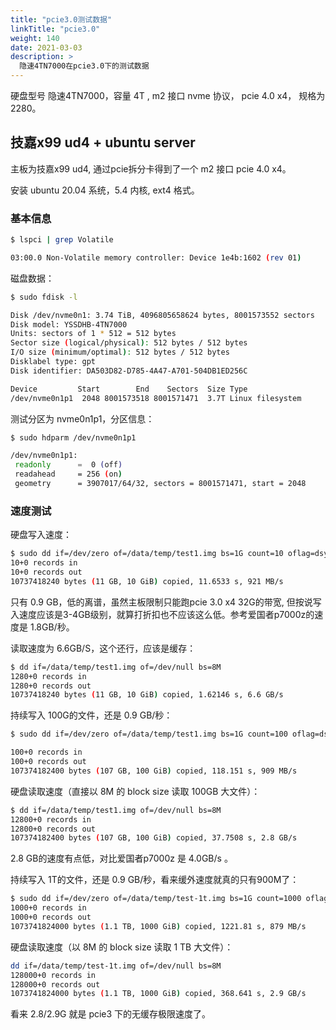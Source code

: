 ```yaml
---
title: "pcie3.0测试数据"
linkTitle: "pcie3.0"
weight: 140
date: 2021-03-03
description: >
  隐速4TN7000在pcie3.0下的测试数据
---
```


硬盘型号 隐速4TN7000，容量 4T , m2 接口 nvme 协议， pcie 4.0 x4， 规格为 2280。

## 技嘉x99 ud4 + ubuntu server

主板为技嘉x99 ud4, 通过pcie拆分卡得到了一个 m2 接口 pcie 4.0 x4。

安装 ubuntu 20.04 系统，5.4 内核, ext4 格式。

### 基本信息

```bash
$ lspci | grep Volatile

03:00.0 Non-Volatile memory controller: Device 1e4b:1602 (rev 01)
```

磁盘数据：

```bash
$ sudo fdisk -l

Disk /dev/nvme0n1: 3.74 TiB, 4096805658624 bytes, 8001573552 sectors
Disk model: YSSDHB-4TN7000                          
Units: sectors of 1 * 512 = 512 bytes
Sector size (logical/physical): 512 bytes / 512 bytes
I/O size (minimum/optimal): 512 bytes / 512 bytes
Disklabel type: gpt
Disk identifier: DA503D82-D785-4A47-A701-504DB1ED256C

Device         Start        End    Sectors  Size Type
/dev/nvme0n1p1  2048 8001573518 8001571471  3.7T Linux filesystem
```

测试分区为 nvme0n1p1，分区信息：

```bash
$ sudo hdparm /dev/nvme0n1p1

/dev/nvme0n1p1:
 readonly      =  0 (off)
 readahead     = 256 (on)
 geometry      = 3907017/64/32, sectors = 8001571471, start = 2048
```

### 速度测试

硬盘写入速度：

```bash
$ sudo dd if=/dev/zero of=/data/temp/test1.img bs=1G count=10 oflag=dsync
10+0 records in
10+0 records out
10737418240 bytes (11 GB, 10 GiB) copied, 11.6533 s, 921 MB/s
```

只有 0.9 GB，低的离谱，虽然主板限制只能跑pcie 3.0 x4 32G的带宽, 但按说写入速度应该是3-4GB级别，就算打折扣也不应该这么低。参考爱国者p7000z的速度是 1.8GB/秒。

读取速度为 6.6GB/S，这个还行，应该是缓存：

```bash
$ dd if=/data/temp/test1.img of=/dev/null bs=8M
1280+0 records in
1280+0 records out
10737418240 bytes (11 GB, 10 GiB) copied, 1.62146 s, 6.6 GB/s
```

持续写入 100G的文件，还是 0.9 GB/秒：

```bash
$ sudo dd if=/dev/zero of=/data/temp/test1.img bs=1G count=100 oflag=dsync

100+0 records in
100+0 records out
107374182400 bytes (107 GB, 100 GiB) copied, 118.151 s, 909 MB/s
```

硬盘读取速度（直接以 8M 的 block size 读取 100GB 大文件）：

```bash
$ dd if=/data/temp/test1.img of=/dev/null bs=8M                           
12800+0 records in
12800+0 records out
107374182400 bytes (107 GB, 100 GiB) copied, 37.7508 s, 2.8 GB/s
```

2.8 GB的速度有点低，对比爱国者p7000z 是 4.0GB/s 。

持续写入 1T的文件，还是 0.9 GB/秒，看来缓外速度就真的只有900M了：

```bash
$ sudo dd if=/dev/zero of=/data/temp/test-1t.img bs=1G count=1000 oflag=dsync
1000+0 records in
1000+0 records out
1073741824000 bytes (1.1 TB, 1000 GiB) copied, 1221.81 s, 879 MB/s
```

硬盘读取速度（以 8M 的 block size 读取 1 TB 大文件）：

```bash
dd if=/data/temp/test-1t.img of=/dev/null bs=8M     
128000+0 records in
128000+0 records out
1073741824000 bytes (1.1 TB, 1000 GiB) copied, 368.641 s, 2.9 GB/s
```

看来 2.8/2.9G 就是 pcie3 下的无缓存极限速度了。

